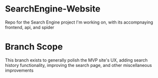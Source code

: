 # SearchEngine-Website

Repo for the Search Engine project I'm working on, with its accompnaying frontend, api, and spider

# Branch Scope

This branch exists to generally polish the MVP site's UX, adding search history functionality, improving the search page, and other miscellaneous improvements
